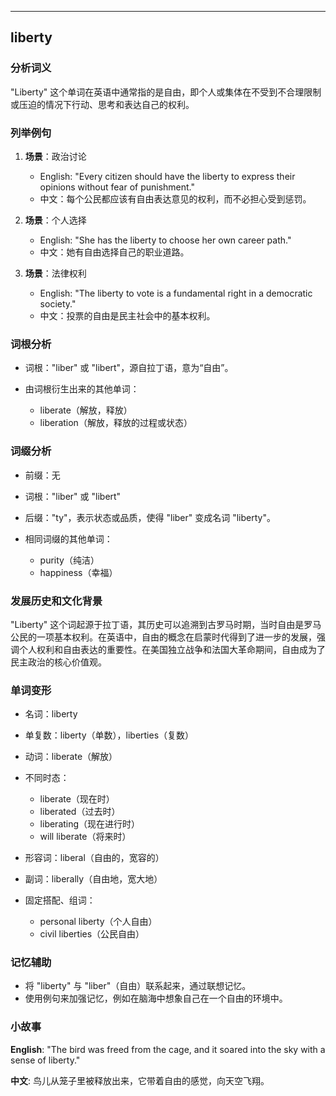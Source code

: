
---------------
## liberty
### 分析词义
"Liberty" 这个单词在英语中通常指的是自由，即个人或集体在不受到不合理限制或压迫的情况下行动、思考和表达自己的权利。

### 列举例句
1. **场景**：政治讨论
   - English: "Every citizen should have the liberty to express their opinions without fear of punishment."
   - 中文：每个公民都应该有自由表达意见的权利，而不必担心受到惩罚。

2. **场景**：个人选择
   - English: "She has the liberty to choose her own career path."
   - 中文：她有自由选择自己的职业道路。

3. **场景**：法律权利
   - English: "The liberty to vote is a fundamental right in a democratic society."
   - 中文：投票的自由是民主社会中的基本权利。

### 词根分析
- 词根："liber" 或 "libert"，源自拉丁语，意为“自由”。

- 由词根衍生出来的其他单词：
  - liberate（解放，释放）
  - liberation（解放，释放的过程或状态）

### 词缀分析
- 前缀：无
- 词根："liber" 或 "libert"
- 后缀："ty"，表示状态或品质，使得 "liber" 变成名词 "liberty"。

- 相同词缀的其他单词：
  - purity（纯洁）
  - happiness（幸福）

### 发展历史和文化背景
"Liberty" 这个词起源于拉丁语，其历史可以追溯到古罗马时期，当时自由是罗马公民的一项基本权利。在英语中，自由的概念在启蒙时代得到了进一步的发展，强调个人权利和自由表达的重要性。在美国独立战争和法国大革命期间，自由成为了民主政治的核心价值观。

### 单词变形
- 名词：liberty
- 单复数：liberty（单数），liberties（复数）
- 动词：liberate（解放）
- 不同时态：
  - liberate（现在时）
  - liberated（过去时）
  - liberating（现在进行时）
  - will liberate（将来时）
- 形容词：liberal（自由的，宽容的）
- 副词：liberally（自由地，宽大地）

- 固定搭配、组词：
  - personal liberty（个人自由）
  - civil liberties（公民自由）

### 记忆辅助
- 将 "liberty" 与 "liber"（自由）联系起来，通过联想记忆。
- 使用例句来加强记忆，例如在脑海中想象自己在一个自由的环境中。

### 小故事
**English**: "The bird was freed from the cage, and it soared into the sky with a sense of liberty."

**中文**: 鸟儿从笼子里被释放出来，它带着自由的感觉，向天空飞翔。


